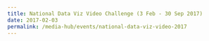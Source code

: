 ```yaml
---
title: National Data Viz Video Challenge (3 Feb - 30 Sep 2017)
date: 2017-02-03
permalink: /media-hub/events/national-data-viz-video-2017
---
```

